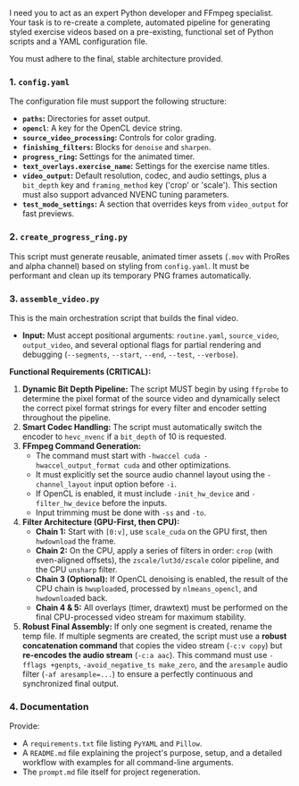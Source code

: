 I need you to act as an expert Python developer and FFmpeg specialist. Your task is to re-create a complete, automated pipeline for generating styled exercise videos based on a pre-existing, functional set of Python scripts and a YAML configuration file.

You must adhere to the final, stable architecture provided.

### 1. `config.yaml`

The configuration file must support the following structure:
- **`paths`:** Directories for asset output.
- **`opencl`**: A key for the OpenCL device string.
- **`source_video_processing`:** Controls for color grading.
- **`finishing_filters`:** Blocks for `denoise` and `sharpen`.
- **`progress_ring`:** Settings for the animated timer.
- **`text_overlays.exercise_name`:** Settings for the exercise name titles.
- **`video_output`:** Default resolution, codec, and audio settings, plus a `bit_depth` key and `framing_method` key ('crop' or 'scale'). This section must also support advanced NVENC tuning parameters.
- **`test_mode_settings`:** A section that overrides keys from `video_output` for fast previews.

### 2. `create_progress_ring.py`
This script must generate reusable, animated timer assets (`.mov` with ProRes and alpha channel) based on styling from `config.yaml`. It must be performant and clean up its temporary PNG frames automatically.

### 3. `assemble_video.py`

This is the main orchestration script that builds the final video.
- **Input:** Must accept positional arguments: `routine.yaml`, `source_video`, `output_video`, and several optional flags for partial rendering and debugging (`--segments`, `--start`, `--end`, `--test`, `--verbose`).

**Functional Requirements (CRITICAL):**
1.  **Dynamic Bit Depth Pipeline:** The script MUST begin by using `ffprobe` to determine the pixel format of the source video and dynamically select the correct pixel format strings for every filter and encoder setting throughout the pipeline.
2.  **Smart Codec Handling:** The script must automatically switch the encoder to `hevc_nvenc` if a `bit_depth` of 10 is requested.
3.  **FFmpeg Command Generation:**
    - The command must start with `-hwaccel cuda -hwaccel_output_format cuda` and other optimizations.
    - It must explicitly set the source audio channel layout using the `-channel_layout` input option before `-i`.
    - If OpenCL is enabled, it must include `-init_hw_device` and `-filter_hw_device` before the inputs.
    - Input trimming must be done with `-ss` and `-to`.
4.  **Filter Architecture (GPU-First, then CPU):**
    - **Chain 1:** Start with `[0:v]`, use `scale_cuda` on the GPU first, then `hwdownload` the frame.
    - **Chain 2:** On the CPU, apply a series of filters in order: `crop` (with even-aligned offsets), the `zscale/lut3d/zscale` color pipeline, and the CPU `unsharp` filter.
    - **Chain 3 (Optional):** If OpenCL denoising is enabled, the result of the CPU chain is `hwupload`ed, processed by `nlmeans_opencl`, and `hwdownload`ed back.
    - **Chain 4 & 5:** All overlays (timer, drawtext) must be performed on the final CPU-processed video stream for maximum stability.
5.  **Robust Final Assembly:** If only one segment is created, rename the temp file. If multiple segments are created, the script must use a **robust concatenation command** that copies the video stream (`-c:v copy`) but **re-encodes the audio stream** (`-c:a aac`). This command must use `-fflags +genpts`, `-avoid_negative_ts make_zero`, and the `aresample` audio filter (`-af aresample=...`) to ensure a perfectly continuous and synchronized final output.

### 4. Documentation

Provide:
- A `requirements.txt` file listing `PyYAML` and `Pillow`.
- A `README.md` file explaining the project's purpose, setup, and a detailed workflow with examples for all command-line arguments.
- The `prompt.md` file itself for project regeneration.